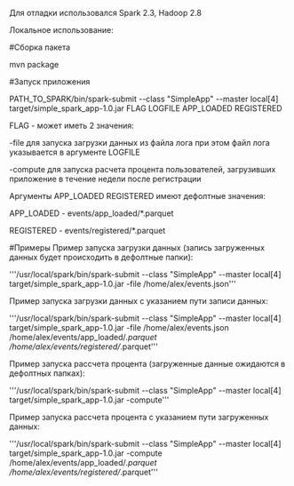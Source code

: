 Для отладки использовался Spark 2.3, Hadoop 2.8

Локальное использование:

#Сборка пакета 

mvn package


#Запуск приложения 

PATH_TO_SPARK/bin/spark-submit --class "SimpleApp" --master local[4] target/simple_spark_app-1.0.jar FLAG LOGFILE APP_LOADED REGISTERED

FLAG - может иметь 2 значения:

-file для запуска загрузки данных из файла лога
при этом файл лога указывается в аргументе LOGFILE

-compute для запуска расчета процента пользователей, загрузивших приложение в течение недели после регистрации


Аргументы APP_LOADED REGISTERED имеют дефолтные значения:

APP_LOADED - events/app_loaded/*.parquet

REGISTERED - events/registered/*.parquet

#Примеры
Пример запуска загрузки данных (запись загруженных данных будет происходить в дефолтные папки):

'''/usr/local/spark/bin/spark-submit --class "SimpleApp" --master local[4] target/simple_spark_app-1.0.jar -file /home/alex/events.json'''

Пример запуска загрузки данных с указанием пути записи данных:

'''/usr/local/spark/bin/spark-submit --class "SimpleApp" --master local[4] target/simple_spark_app-1.0.jar -file /home/alex/events.json /home/alex/events/app_loaded/*.parquet /home/alex/events/registered/*.parquet'''

Пример запуска рассчета процента (загруженные данные ожидаются в дефолтных папках):

'''/usr/local/spark/bin/spark-submit --class "SimpleApp" --master local[4] target/simple_spark_app-1.0.jar -compute'''

Пример запуска рассчета процента с указанием пути загруженных данных:

'''/usr/local/spark/bin/spark-submit --class "SimpleApp" --master local[4] target/simple_spark_app-1.0.jar -compute /home/alex/events/app_loaded/*.parquet /home/alex/events/registered/*.parquet'''

